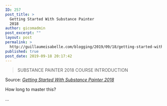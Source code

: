 ```yaml
---
ID: 257
post_title: >
  Getting Started With Substance Painter
  2018
author: gicomadmin
post_excerpt: ""
layout: post
permalink: >
  http://guillaumeisabelle.com/blogging/2019/09/18/getting-started-with-substance-painter-2018/
published: true
post_date: 2019-09-18 20:17:42
---
```

> SUBSTANCE PAINTER 2018 COURSE INTRODUCTION

Source: *[Getting Started With Substance Painter 2018][1]*

<!-- wp:paragraph -->

How long to master this?

<!-- /wp:paragraph -->

<!-- wp:paragraph -->

...

<!-- /wp:paragraph -->

 [1]: https://academy.substance3d.com/courses/getting-started-with-substance-painter-2018/youtube-IGGQl9kVB1M